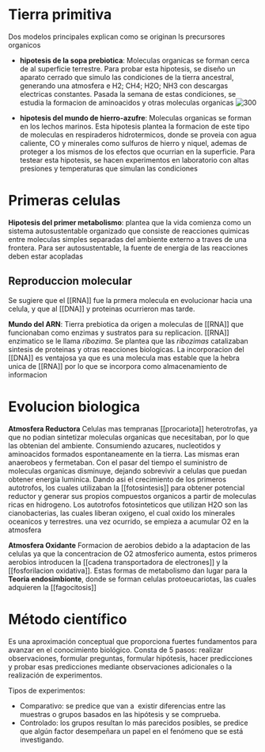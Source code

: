 # Tierra primitiva

Dos modelos principales explican como se originan ls precursores organicos

- **hipotesis de la sopa prebiotica**:
	Moleculas organicas se forman cerca de al superficie terrestre.
	Para probar esta hipotesis, se diseño un aparato cerrado que simulo las condiciones de la tierra ancestral, generando una atmosfera e H2; CH4; H2O; NH3 con descargas electricas constantes. 
	Pasada la semana de estas condiciones, se estudia la formacion de aminoacidos y otras moleculas organicas 
	![300](https://i.imgur.com/SbLqqQZ.png)

- **hipotesis del mundo de hierro-azufre**:
	Moleculas organicas se forman en los lechos marinos.
	Esta hipotesis plantea la formacion de este tipo de moleculas en respiraderos hidrotermicos, donde se proveia con agua caliente, CO y minerales como sulfuros de hierro y niquel, ademas de proteger a los mismos de los efectos que ocurrian en la superficie.
	Para testear esta hipotesis, se hacen experimentos en laboratorio con altas presiones y temperaturas que simulan las condiciones

# Primeras celulas
**Hipotesis del primer metabolismo**:
plantea que la vida comienza como un sistema autosustentable organizado que consiste de reacciones quimicas entre moleculas simples separadas del ambiente externo a traves de una frontera.
Para ser autosustentable, la fuente de energia de las reacciones deben estar acopladas

## Reproduccion molecular
Se sugiere que el [[RNA]] fue la prmera molecula en evolucionar hacia una celula, y que al [[DNA]] y proteinas ocurrieron mas tarde.

**Mundo del ARN**:
Tierra prebiotica da origen a moleculas de [[RNA]] que funcionaban como enzimas y sustratos para su replicacion.
[[RNA]] enzimatico se le llama *ribozima*. Se plantea que las *ribozimas* catalizaban sintesis de proteinas y otras reacciones biologicas.
La incorporacion del [[DNA]] es ventajosa ya que es una molecula mas estable que la hebra unica de [[RNA]] por lo que se incorpora como almacenamiento de informacion
# Evolucion biologica
**Atmosfera Reductora**
Celulas mas tempranas [[procariota]] heterotrofas, ya que no podian sintetizar moleculas organicas que necesitaban, por lo que las obtenian del ambiente. Consumiendo azucares, nucleotidos y aminoacidos formados espontaneamente en la tierra. 
Las mismas eran anaerobeos y fermetaban.
Con el pasar del tiempo el suministro de moleculas organicas disminuye, dejando sobrevivir a celulas que puedan obtener energia luminica.
 Dando asi el crecimiento de los primeros autotrofos, los cuales utilizaban la [[fotosintesis]] para obtener potencial reductor y generar sus propios compuestos organicos a partir de moleculas ricas en hidrogeno.
 Los autotrofos fotosinteticos que utilizan H2O son las cianobacterias, las cuales liberan oxigeno, el cual oxido los minerales oceanicos y terrestres. una vez ocurrido, se empieza a acumular O2 en la atmosfera

**Atmosfera Oxidante**
Formacion de aerobios debido a la adaptacion de las celulas ya que la concentracion de O2 atmosferico aumenta, estos primeros aerobios introducen la [[cadena transportadora de electrones]] y la [[fosforilacion oxidativa]].
Estas formas de metabolismo dan lugar para la **Teoria endosimbionte**, donde se forman celulas protoeucariotas, las cuales adquieren la [[fagocitosis]]


# Método científico
Es una aproximación conceptual que proporciona fuertes fundamentos para avanzar en el conocimiento biológico. Consta de 5 pasos: realizar observaciones, formular preguntas, formular hipótesis, hacer predicciones y probar esas predicciones mediante observaciones adicionales o la realización de experimentos.

Tipos de experimentos:
-   Comparativo: se predice que van a  existir diferencias entre las muestras o grupos basados en las hipótesis y se comprueba.
-   Controlado: los grupos resultan lo más parecidos posibles, se predice que algún factor desempeñara un papel en el fenómeno que se está investigando.
    

